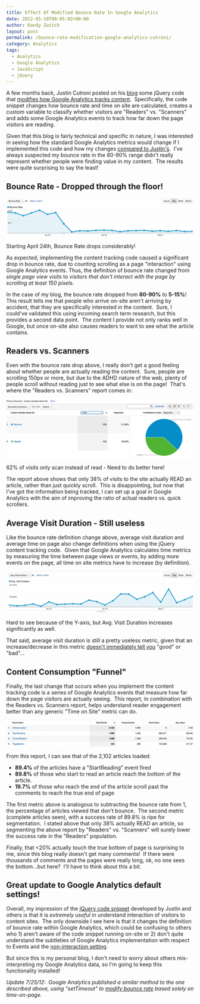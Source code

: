 ```yaml
---
title: Effect Of Modified Bounce Rate In Google Analytics
date: 2012-05-10T08:05:02+00:00
author: Randy Zwitch
layout: post
permalink: /bounce-rate-modification-google-analytics-cutroni/
category: Analytics
tags:
  - Analytics
  - Google Analytics
  - JavaScript
  - jQuery
---
```

A few months back, Justin Cutroni posted on his <a title="Justin Cutroni web analytics blog" href="http://cutroni.com/blog" target="_blank">blog</a> some jQuery code that <a title="Modifying Bounce Rate and Time on Site in Google Analytics" href="http://cutroni.com/blog/2012/02/21/advanced-content-tracking-with-google-analytics-part-1/" target="_blank">modifies how Google Analytics tracks content</a>.  Specifically, the code snippet changes how bounce rate and time on site are calculated, creates a custom variable to classify whether visitors are "Readers" vs. "Scanners" and adds some Google Analytics events to track how far down the page visitors are reading.

Given that this blog is fairly technical and specific in nature, I was interested in seeing how the standard Google Analytics metrics would change if I implemented this code and how my changes <a title="Justin Cutroni bounce rate code results" href="http://cutroni.com/blog/2012/02/23/advanced-content-tracking-with-google-analytics-part-2/" target="_blank">compared to Justin's</a>.  I've always suspected my bounce rate in the 80-90% range didn't really represent whether people were finding value in my content.  The results were quite surprising to say the least!

## Bounce Rate - Dropped through the floor!

![bounce-rate-graph-google-analytics](/wp-content/uploads/2012/05/bounce-rate-graph-google-analytics-1024x212.png)

<p class="wp-caption-text">
Starting April 24th, Bounce Rate drops considerably!
</p>

As expected, implementing the content tracking code caused a significant drop in bounce rate, due to counting scrolling as a page "interaction" using Google Analytics events. Thus, the definition of bounce rate changed from _single page view visits_ to _visitors that don't interact with the page by scrolling at least 150 pixels_.

In the case of my blog, the bounce rate dropped from **80-90%** to **5-15%**!  This result tells me that people who arrive on-site aren't arriving by accident, that they are specifically interested in the content.  Sure, I could've validated this using incoming search term research, but this provides a second data point.  The content I provide not only ranks well in Google, but once on-site also causes readers to want to see what the article contains.

## Readers vs. Scanners

Even with the bounce rate drop above, I really don't get a good feeling about whether people are actually reading the content.  Sure, people are scrolling 150px or more, but due to the ADHD nature of the web, plenty of people scroll without reading just to see what else is on the page!  That's where the "Readers vs. Scanners" report comes in:

![google-analytics-reader-vs-scanner](/wp-content/uploads/2012/05/google-analytics-reader-vs-scanner.png)

<p class="wp-caption-text">
62% of visits only scan instead of read - Need to do better here!
</p>

The report above shows that only 38% of visits to the site actually READ an article, rather than just quickly scroll.  This is disappointing, but now that I've got the information being tracked, I can set up a goal in Google Analytics with the aim of improving the ratio of actual readers vs. quick scrollers.

## Average Visit Duration - Still useless

Like the bounce rate definition change above, average visit duration and average time on page also change definitions when using the jQuery content tracking code.  Given that Google Analytics calculates time metrics by measuring the time between page views or events, by adding more events on the page, all time on site metrics have to increase (by definition).

![avg-visit-duration-google-analytics](/wp-content/uploads/2012/05/avg-visit-duration-google-analytics-1024x230.png)

<p class="wp-caption-text">
Hard to see because of the Y-axis, but Avg. Visit Duration increases significantly as well.
</p>

That said, average visit duration is still a pretty useless metric, given that an increase/decrease in this metric <a title="Avinash:  You are what you measure" href="http://www.kaushik.net/avinash/measure-choose-smarter-kpis-incentives/" target="_blank">doesn't immediately tell you</a> "good" or "bad"...

## Content Consumption "Funnel"

Finally, the last change that occurs when you implement the content tracking code is a series of Google Analytics events that measure how far down the page visitors are actually seeing.  This report, in combination with the Readers vs. Scanners report, helps understand reader engagement better than any generic "Time on Site" metric can do.

![content-consumption-google-analytics](/wp-content/uploads/2012/05/content-consumption-google-analytics-1024x145.png)

From this report, I can see that of the 2,102 articles loaded:

  * **89.4%** of the articles have a "StartReading" event fired
  * **89.8%** of those who start to read an article reach the bottom of the article.
  * **19.7%** of those who reach the end of the article scroll past the comments to reach the true end of page

The first metric above is analogous to subtracting the bounce rate from 1, the percentage of articles viewed that don't bounce.  The second metric (complete articles seen), with a success rate of 89.8% is ripe for segmentation.  I stated above that only 38% actually READ an article, so segmenting the above report by "Readers" vs. "Scanners" will surely lower the success rate in the "Readers" population.

Finally, that <20% actually touch the true bottom of page is surprising to me, since this blog really doesn't get many comments!  If there were thousands of comments and the pages were really long, ok, no one sees the bottom...but here?  I'll have to think about this a bit.

## Great update to Google Analytics default settings!

Overall, my impression of the <a title="jQuery Google Analytics content tracking snippet" href="http://cutroni.com/blog/2012/02/21/advanced-content-tracking-with-google-analytics-part-1/" target="_blank">jQuery code snippet</a> developed by Justin and others is that it is _extremely useful_ in understand interaction of visitors to content sites.  The only downside I see here is that it changes the definition of bounce rate within Google Analytics, which could be confusing to others who 1) aren't aware of the code snippet running on-site or 2) don't quite understand the subtleties of Google Analytics implementation with respect to Events and the <a title="Google Analytics Non-Interaction Events" href="https://developers.google.com/analytics/devguides/collection/gajs/eventTrackerGuide#non-interaction" target="_blank">non-interaction setting</a>.

But since this is my personal blog, I don't need to worry about others mis-interpreting my Google Analytics data, so I'm going to keep this functionality installed!

_Update 7/25/12:  Google Analytics published a similar method to the one described above, using "setTimeout" to <a title="Google Analytics Modified Bounce Rate article" href="http://analytics.blogspot.com/2012/07/tracking-adjusted-bounce-rate-in-google.html" target="_blank">modify bounce rate</a> based solely on time-on-page_.
